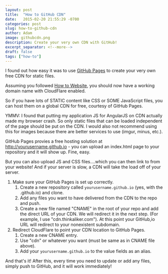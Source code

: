```yaml
---
layout: post
title:  "How to GitHub CDN"
date:   2015-02-20 21:55:29 -0700
categories: post
slug: how-to-github-cdn
author: Adam
image: githubcdn.png
description: Create your very own CDN with GitHub!
excerpt_separator: <!--more-->
draft: false
tags: ["how-to"]
---
```


I found out how easy it was to use [GitHub Pages](http://pages.github.com) to create your very own free CDN for static files.

<!--more-->

Assuming you followed [How to Website](http://thinkaliker.com/blog/how-to-website), you should now have a working domain name with CloudFlare enabled.

So if you have lots of STATIC content like CSS or SOME JavaScript files, you can host them on a global CDN for free, courtesy of GitHub Pages.

YMMV: I found that putting my application JS for AngularJS on CDN actually made my browser crash. So only static files that can be loaded independent of the page should be put on the CDN. I would also not recommend using this for images because there are better services to use (imgur, minus, etc.).

GitHub Pages provies a free hosting solution at http://yourusername.github.io - you can upload an index.html page to your repository and it will show up. Fine, easy.

But you can also upload JS and CSS files....which you can then link to from your website! And if your server is slow, a CDN will take the load off of your server.

1. Make sure your GitHub Pages is set up correctly.
    1. Create a new repository called `yourusername.github.io` (yes, with the .github.io) and clone.
    2. Add any files you want to have delivered from the CDN to the repo and push.
    3. Create a new file named "CNAME" in the root of your repo and add the direct URL of your CDN. We will redirect it in the next step. (For example, I use "cdn.thinkaliker.com"). At this point your GitHub,io URL will redirect to your nonexistent subdomain.
2. Redirect CloudFlare to point your CDN location to GitHub Pages.
    1. Create a new CNAME entry.
    2. Use "cdn" or whatever you want (must be same as in CNAME file above).
    3. Add your `yourusername.github.io` to the value fields as an alias.

And that's it! After this, every time you need to update or add any files, simply push to GitHub, and it will work immediately!